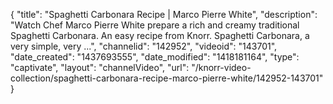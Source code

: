 {
    "title": "Spaghetti Carbonara Recipe | Marco Pierre White",
    "description": "Watch Chef Marco Pierre White prepare a rich and creamy traditional Spaghetti Carbonara. An easy recipe from Knorr. Spaghetti Carbonara, a very simple, very ...",
    "channelid": "142952",
    "videoid": "143701",
    "date_created": "1437693555",
    "date_modified": "1418181164",
    "type": "captivate",
    "layout": "channelVideo",
    "url": "\/knorr-video-collection\/spaghetti-carbonara-recipe-marco-pierre-white\/142952-143701"
}